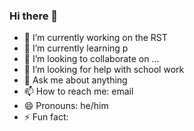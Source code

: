 ### Hi there 👋


- 🔭 I’m currently working on the RST
- 🌱 I’m currently learning p
- 👯 I’m looking to collaborate on ...
- 🤔 I’m looking for help with school work
- 💬 Ask me about anything 
- 📫 How to reach me: email
- 😄 Pronouns: he/him
- ⚡ Fun fact:
